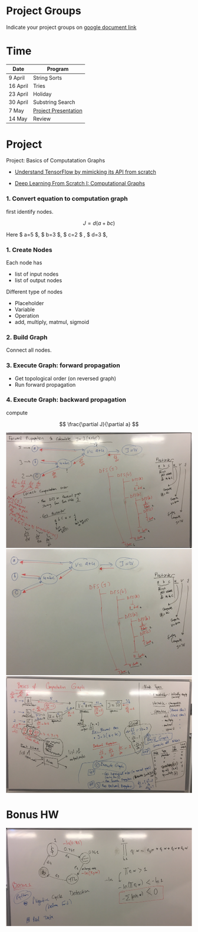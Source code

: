 # Project Groups
Indicate your project groups on [google document link](https://docs.google.com/spreadsheets/d/1eA8juAoMCszqZNhIjR1ZPLR2L6qhRe1TfTPpugRA574/edit?usp=sharing)


# Time

|  Date |  Program | 
|---|---|
|  9 April |   String Sorts|
|  16 April|   Tries|
|  23 April |  Holiday |
|  30 April|   Substring Search|
|  7 May|  [Project Presentation](https://github.com/uzay00/CMPE232/tree/master/2019/Project)|
|  14 May|  Review |




 
 

 # Project

Project: Basics of Computatation Graphs
 - [Understand TensorFlow by mimicking its API from scratch](https://medium.com/@d3lm/understand-tensorflow-by-mimicking-its-api-from-scratch-faa55787170d)

 - [Deep Learning From Scratch I: Computational Graphs](http://www.deepideas.net/deep-learning-from-scratch-i-computational-graphs/)
 
 
### 1. Convert equation to computation graph
first identify nodes.

$$ J = d (a + bc) $$

Here
$ a=5 $, $ b=3 $, $ c=2 $ , $ d=3 $,
  
### 1. Create Nodes
Each node has 
 - list of input nodes
 - list of output nodes
  
Different type of nodes
 - Placeholder
 - Variable
 - Operation
  - add, multiply, matmul, sigmoid
 
### 2. Build Graph
Connect all nodes.

### 3. Execute Graph: forward propagation
 - Get topological order (on reversed graph)
 - Run forward propagation

### 4. Execute Graph: backward propagation
compute

$$ \frac{\partial J}{\partial a} $$
 
![1-GraphProcessing.JPG](1-GraphProcessing.JPG)
![2-TopologicalOrder.JPG](2-TopologicalOrder.JPG)
![3-ProjectComputationGraph.JPG](3-ProjectComputationGraph.JPG)

# Bonus HW
![0-Bonus_Arbitrage.JPG](0-Bonus_Arbitrage.JPG)

